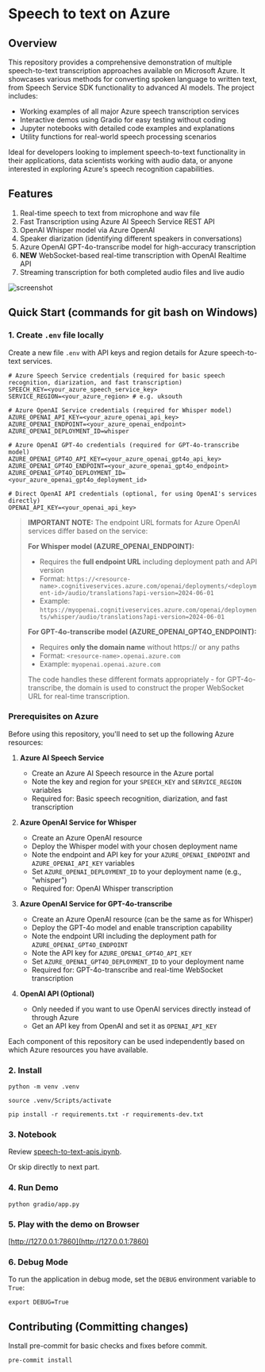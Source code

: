 # Speech to text on Azure

## Overview

This repository provides a comprehensive demonstration of multiple speech-to-text transcription approaches available on Microsoft Azure. It showcases various methods for converting spoken language to written text, from Speech Service SDK functionality to advanced AI models. The project includes:

- Working examples of all major Azure speech transcription services
- Interactive demos using Gradio for easy testing without coding
- Jupyter notebooks with detailed code examples and explanations
- Utility functions for real-world speech processing scenarios

Ideal for developers looking to implement speech-to-text functionality in their applications, data scientists working with audio data, or anyone interested in exploring Azure's speech recognition capabilities.

## Features

1. Real-time speech to text from microphone and wav file
2. Fast Transcription using Azure AI Speech Service REST API
3. OpenAI Whisper model via Azure OpenAI
4. Speaker diarization (identifying different speakers in conversations)
5. Azure OpenAI GPT-4o-transcribe model for high-accuracy transcription
6. **NEW** WebSocket-based real-time transcription with OpenAI Realtime API
7. Streaming transcription for both completed audio files and live audio

![screenshot](./diagrams/screenshot.png)

## Quick Start (commands for git bash on Windows)

### 1. Create `.env` file locally

Create a new file `.env` with API keys and region details for Azure speech-to-text services.

```.env
# Azure Speech Service credentials (required for basic speech recognition, diarization, and fast transcription)
SPEECH_KEY=<your_azure_speech_service_key>
SERVICE_REGION=<your_azure_region> # e.g. uksouth

# Azure OpenAI Service credentials (required for Whisper model)
AZURE_OPENAI_API_KEY=<your_azure_openai_api_key>
AZURE_OPENAI_ENDPOINT=<your_azure_openai_endpoint>
AZURE_OPENAI_DEPLOYMENT_ID=whisper

# Azure OpenAI GPT-4o credentials (required for GPT-4o-transcribe model)
AZURE_OPENAI_GPT4O_API_KEY=<your_azure_openai_gpt4o_api_key>
AZURE_OPENAI_GPT4O_ENDPOINT=<your_azure_openai_gpt4o_endpoint>
AZURE_OPENAI_GPT4O_DEPLOYMENT_ID=<your_azure_openai_gpt4o_deployment_id>

# Direct OpenAI API credentials (optional, for using OpenAI's services directly)
OPENAI_API_KEY=<your_openai_api_key>
```

> **IMPORTANT NOTE:** The endpoint URL formats for Azure OpenAI services differ based on the service:
> 
> **For Whisper model (AZURE_OPENAI_ENDPOINT):**
> - Requires the **full endpoint URL** including deployment path and API version
> - Format: `https://<resource-name>.cognitiveservices.azure.com/openai/deployments/<deployment-id>/audio/translations?api-version=2024-06-01`
> - Example: `https://myopenai.cognitiveservices.azure.com/openai/deployments/whisper/audio/translations?api-version=2024-06-01`
> 
> **For GPT-4o-transcribe model (AZURE_OPENAI_GPT4O_ENDPOINT):**
> - Requires **only the domain name** without https:// or any paths
> - Format: `<resource-name>.openai.azure.com`
> - Example: `myopenai.openai.azure.com`
>
> The code handles these different formats appropriately - for GPT-4o-transcribe, the domain is used to construct the proper WebSocket URL for real-time transcription.

### Prerequisites on Azure

Before using this repository, you'll need to set up the following Azure resources:

1. **Azure AI Speech Service**
   - Create an Azure AI Speech resource in the Azure portal
   - Note the key and region for your `SPEECH_KEY` and `SERVICE_REGION` variables
   - Required for: Basic speech recognition, diarization, and fast transcription

2. **Azure OpenAI Service for Whisper**
   - Create an Azure OpenAI resource
   - Deploy the Whisper model with your chosen deployment name
   - Note the endpoint and API key for your `AZURE_OPENAI_ENDPOINT` and `AZURE_OPENAI_API_KEY` variables
   - Set `AZURE_OPENAI_DEPLOYMENT_ID` to your deployment name (e.g., "whisper")
   - Required for: OpenAI Whisper transcription

3. **Azure OpenAI Service for GPT-4o-transcribe**
   - Create an Azure OpenAI resource (can be the same as for Whisper)
   - Deploy the GPT-4o model and enable transcription capability
   - Note the endpoint URI including the deployment path for `AZURE_OPENAI_GPT4O_ENDPOINT`
   - Note the API key for `AZURE_OPENAI_GPT4O_API_KEY`
   - Set `AZURE_OPENAI_GPT4O_DEPLOYMENT_ID` to your deployment name
   - Required for: GPT-4o-transcribe and real-time WebSocket transcription

4. **OpenAI API (Optional)**
   - Only needed if you want to use OpenAI services directly instead of through Azure
   - Get an API key from OpenAI and set it as `OPENAI_API_KEY`

Each component of this repository can be used independently based on which Azure resources you have available.

### 2. Install

`python -m venv .venv`

`source .venv/Scripts/activate`

`pip install -r requirements.txt -r requirements-dev.txt`

### 3. Notebook

Review [speech-to-text-apis.ipynb](./notebooks/speech-to-text-apis.ipynb).

Or skip directly to next part.

### 4. Run Demo

`python gradio/app.py`

### 5. Play with the demo on Browser

[http://127.0.0.1:7860](http://127.0.0.1:7860)

### 6. Debug Mode

To run the application in debug mode, set the `DEBUG` environment variable to `True`:

```
export DEBUG=True
```

## Contributing (Committing changes)

Install pre-commit for basic checks and fixes before commit.

`pre-commit install`
